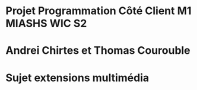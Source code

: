 # Projet Programmation Côté Client M1 MIASHS WIC S2

# Andrei Chirtes et Thomas Courouble

# Sujet extensions multimédia

